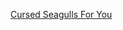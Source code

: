 [Cursed Seagulls For You](https://www.bbc.com/news/uk-scotland-north-east-orkney-shetland-44051398)
